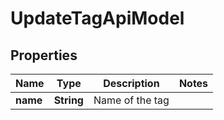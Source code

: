 

# UpdateTagApiModel


## Properties

| Name | Type | Description | Notes |
|------------ | ------------- | ------------- | -------------|
|**name** | **String** | Name of the tag |  |




